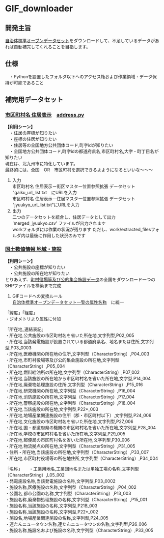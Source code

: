 # GIF_downloader  
## 開発主旨  
[自治体標準オープンデータセット](https://www.digital.go.jp/resources/open_data/municipal-standard-data-set-test)をダウンロードして、不足しているデータがあれば自動補完してくれることを目指します。  

## 仕様
　・Pythonを設置したフォルダ以下へのアクセス権および作業領域・データ保持が可能であること  

## 補完用データセット
### [市区町村名 住居表示](https://nlftp.mlit.go.jp/cgi-bin/isj/dls/_choose_method.cgi)　[address.py](address.py)  
**【利用シーン】**  
　・住居の座標が知りたい  
　・座標の住居が知りたい  
　・住居等の全国地方公共団体コード,町字idが知りたい  
　・全国地方公共団体コード,町字idの都道府県名,市区町村名,大字・町丁目名が知りたい  
現在は、北九州市に特化しています。  
最終的には、全国　OR　市区町村を選択できるよようになるといいな～～～  
1. 入力  
 市区町村名 住居表示－街区マスター位置参照拡張 データセット  
 "gaiku_url_list.txt　にURLを入力  
 市区町村名 住居表示－住居マスター位置参照拡張 データセット  
 "jyuukyo_url_list.txt"にURLを入力  
1. 出力  
 二つのデータセットを統合し、住居データとして出力  
 'merged_jyuukyo.csv' ファイルが出力されます  
 workフォルダには作業の状況が残ります
 ただし、work/extracted_filesフォルダ内は最後に作用した状況のみです  

### [国土数値情報 地域・施設](https://nlftp.mlit.go.jp/ksj/index.html)  []()
**【利用シーン】**  
　・公共施設の座標が知りたい  
　・公共施設の所在地が知りたい  
とりあえず、[町村役場等及び公的集会施設データ](https://nlftp.mlit.go.jp/ksj/gml/datalist/KsjTmplt-P05-v3_0.html)の全国をダウンロード一つのSHPファイルを構築まで完成
1. GIFコードへの変換ルール  
  [自治体標準オープンデータセット一覧の属性名称](https://www.digital.go.jp/resources/open_data/municipal-standard-data-set-test)　に統一

「緯度」「経度」  
・ジオメトリより属性に付加  

「所在地_連結表記」  
・所在地,公共施設の市区町村名を省いた所在地,文字列型,P02_005  
・所在地,当該発電施設が設置されている都道府県名、地名または住所,文字列型,P03_0003  
・所在地,医療機関の所在地の住所,文字列型（CharacterString）,P04_003  
・所在地,市町村役場等及び公的集会施設の所在地,文字列型（CharacterString）,P05_004  
・所在地,燃料給油所の所在地,文字列型（CharacterString）,P07_002  
・所在地,当該施設の所在地から市区町村名を省いた所在地,文字型,P14_004  
・所在地,廃棄物処理施設の住所,文字列型（CharacterString）,P15_016  
・所在地,研究機関の所在地,文字列型（CharacterString）,P16_004  
・所在地,消防施設の所在地,文字列型（CharacterString）,P17_004  
・所在地,警察施設の所在地,文字列型（CharacterString）,P18_004  
・所在地,当該施設の所在地,文字列型,P22*_003  
・所在地,地場産業関連施設の住所（郡・市区町村以下）,文字列型,P24_006  
・所在地,文化施設の市区町村名を省いた所在地,文字列型,P27_006  
・所在地,国・都道府県の機関の市区町村名を省いた所在地,文字列型,P28_004  
・所在地,学校の市区町村名を省いた所在地,文字列型,P29_005  
・所在地,郵便局の市区町村名を省いた所在地,文字列型,P30_006  
・所在地,物流拠点の所在地,文字列型（CharacterString）,P31_005  
・住所・所在地,当該施設の所在地,文字列型（CharacterString）,P33_007  
・所在地,市区町村役場等の所在地住所,文字列型（CharacterString）,P34_004  

「名称」  　
・工業用地名,工業団地名または単独工場の名称,文字列型（CharacterString）,L05_002  
・発電施設名称,当該発電施設の名称,文字列型,P03_0002  
・施設名称,医療施設の名称,文字列型（CharacterString）,P04_002  
・公園名,都市公園の名称,文字列型（CharacterString）,P13_003  
・施設名称,廃棄物処理施設の名称,文字列型（CharacterString）,P15_001  
・施設名称,当該施設の名称,文字列型,P21B_003  
・施設名称,当該施設の名称,文字列型,P22*_002  
・施設名,地場産業関連施設の名称,文字列型,P24_005  
・連たんニュータウン名称,連たんニュータウンの名称,文字列型,P26_006  
・施設名称,施設名および施設の名称,文字列型（CharacterString）,P33_005  